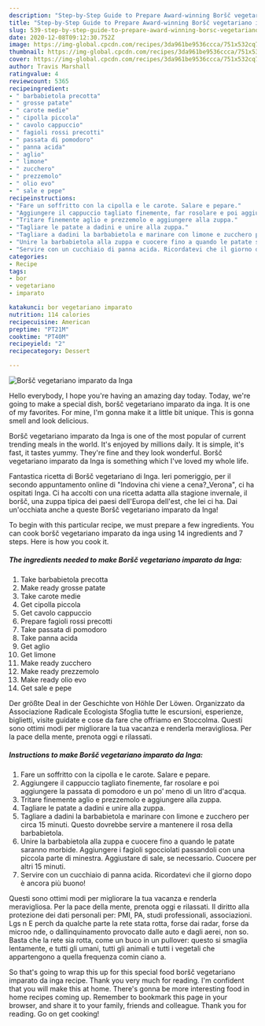 ```yaml
---
description: "Step-by-Step Guide to Prepare Award-winning Boršč vegetariano imparato da Inga"
title: "Step-by-Step Guide to Prepare Award-winning Boršč vegetariano imparato da Inga"
slug: 539-step-by-step-guide-to-prepare-award-winning-borsc-vegetariano-imparato-da-inga
date: 2020-12-08T09:12:30.752Z
image: https://img-global.cpcdn.com/recipes/3da961be9536ccca/751x532cq70/borsc-vegetariano-imparato-da-inga-recipe-main-photo.jpg
thumbnail: https://img-global.cpcdn.com/recipes/3da961be9536ccca/751x532cq70/borsc-vegetariano-imparato-da-inga-recipe-main-photo.jpg
cover: https://img-global.cpcdn.com/recipes/3da961be9536ccca/751x532cq70/borsc-vegetariano-imparato-da-inga-recipe-main-photo.jpg
author: Travis Marshall
ratingvalue: 4
reviewcount: 5365
recipeingredient:
- " barbabietola precotta"
- " grosse patate"
- " carote medie"
- " cipolla piccola"
- " cavolo cappuccio"
- " fagioli rossi precotti"
- " passata di pomodoro"
- " panna acida"
- " aglio"
- " limone"
- " zucchero"
- " prezzemolo"
- " olio evo"
- " sale e pepe"
recipeinstructions:
- "Fare un soffritto con la cipolla e le carote. Salare e pepare."
- "Aggiungere il cappuccio tagliato finemente, far rosolare e poi aggiungere la passata di pomodoro e un po&#39; meno di un litro d&#39;acqua."
- "Tritare finemente aglio e prezzemolo e aggiungere alla zuppa."
- "Tagliare le patate a dadini e unire alla zuppa."
- "Tagliare a dadini la barbabietola e marinare con limone e zucchero per circa 15 minuti. Questo dovrebbe servire a mantenere il rosa della barbabietola."
- "Unire la barbabietola alla zuppa e cuocere fino a quando le patate saranno morbide. Aggiungere i fagioli sgocciolati passandoli con una piccola parte di minestra. Aggiustare di sale, se necessario. Cuocere per altri 15 minuti."
- "Servire con un cucchiaio di panna acida. Ricordatevi che il giorno dopo è ancora più buono!"
categories:
- Recipe
tags:
- bor
- vegetariano
- imparato

katakunci: bor vegetariano imparato 
nutrition: 114 calories
recipecuisine: American
preptime: "PT21M"
cooktime: "PT40M"
recipeyield: "2"
recipecategory: Dessert

---
```



![Boršč vegetariano imparato da Inga](https://img-global.cpcdn.com/recipes/3da961be9536ccca/751x532cq70/borsc-vegetariano-imparato-da-inga-recipe-main-photo.jpg)

Hello everybody, I hope you're having an amazing day today. Today, we're going to make a special dish, boršč vegetariano imparato da inga. It is one of my favorites. For mine, I'm gonna make it a little bit unique. This is gonna smell and look delicious.

Boršč vegetariano imparato da Inga is one of the most popular of current trending meals in the world. It's enjoyed by millions daily. It is simple, it's fast, it tastes yummy. They're fine and they look wonderful. Boršč vegetariano imparato da Inga is something which I've loved my whole life.

Fantastica ricetta di Boršč vegetariano di Inga. Ieri pomeriggio, per il secondo appuntamento online di &#34;Indovina chi viene a cena?_Verona&#34;, ci ha ospitati Inga. Ci ha accolti con una ricetta adatta alla stagione invernale, il boršč, una zuppa tipica dei paesi dell&#39;Europa dell&#39;est, che lei ci ha. Dai un&#39;occhiata anche a queste Boršč vegetariano imparato da Inga!


To begin with this particular recipe, we must prepare a few ingredients. You can cook boršč vegetariano imparato da inga using 14 ingredients and 7 steps. Here is how you cook it.

<!--inarticleads1-->

##### The ingredients needed to make Boršč vegetariano imparato da Inga:

1. Take  barbabietola precotta
1. Make ready  grosse patate
1. Take  carote medie
1. Get  cipolla piccola
1. Get  cavolo cappuccio
1. Prepare  fagioli rossi precotti
1. Take  passata di pomodoro
1. Take  panna acida
1. Get  aglio
1. Get  limone
1. Make ready  zucchero
1. Make ready  prezzemolo
1. Make ready  olio evo
1. Get  sale e pepe


Der größte DeaI in der Geschichte von HöhIe Der Löwen. Organizzato da Associazione Radicale Ecologista Sfoglia tutte le escursioni, esperienze, biglietti, visite guidate e cose da fare che offriamo en Stoccolma. Questi sono ottimi modi per migliorare la tua vacanza e renderla meravigliosa. Per la pace della mente, prenota oggi e rilassati. 

<!--inarticleads2-->

##### Instructions to make Boršč vegetariano imparato da Inga:

1. Fare un soffritto con la cipolla e le carote. Salare e pepare.
1. Aggiungere il cappuccio tagliato finemente, far rosolare e poi aggiungere la passata di pomodoro e un po&#39; meno di un litro d&#39;acqua.
1. Tritare finemente aglio e prezzemolo e aggiungere alla zuppa.
1. Tagliare le patate a dadini e unire alla zuppa.
1. Tagliare a dadini la barbabietola e marinare con limone e zucchero per circa 15 minuti. Questo dovrebbe servire a mantenere il rosa della barbabietola.
1. Unire la barbabietola alla zuppa e cuocere fino a quando le patate saranno morbide. Aggiungere i fagioli sgocciolati passandoli con una piccola parte di minestra. Aggiustare di sale, se necessario. Cuocere per altri 15 minuti.
1. Servire con un cucchiaio di panna acida. Ricordatevi che il giorno dopo è ancora più buono!


Questi sono ottimi modi per migliorare la tua vacanza e renderla meravigliosa. Per la pace della mente, prenota oggi e rilassati. Il diritto alla protezione dei dati personali per: PMI, PA, studi professionali, associazioni. Lgs n E perch da qualche parte la rete stata rotta, forse dai radar, forse da microo nde, o dallinquinamento provocato dalle auto e dagli aerei, non so. Basta che la rete sia rotta, come un buco in un pullover: questo si smaglia lentamente, e tutti gli umani, tutti gli animali e tutti i vegetali che appartengono a quella frequenza comin ciano a. 

So that's going to wrap this up for this special food boršč vegetariano imparato da inga recipe. Thank you very much for reading. I'm confident that you will make this at home. There's gonna be more interesting food in home recipes coming up. Remember to bookmark this page in your browser, and share it to your family, friends and colleague. Thank you for reading. Go on get cooking!
